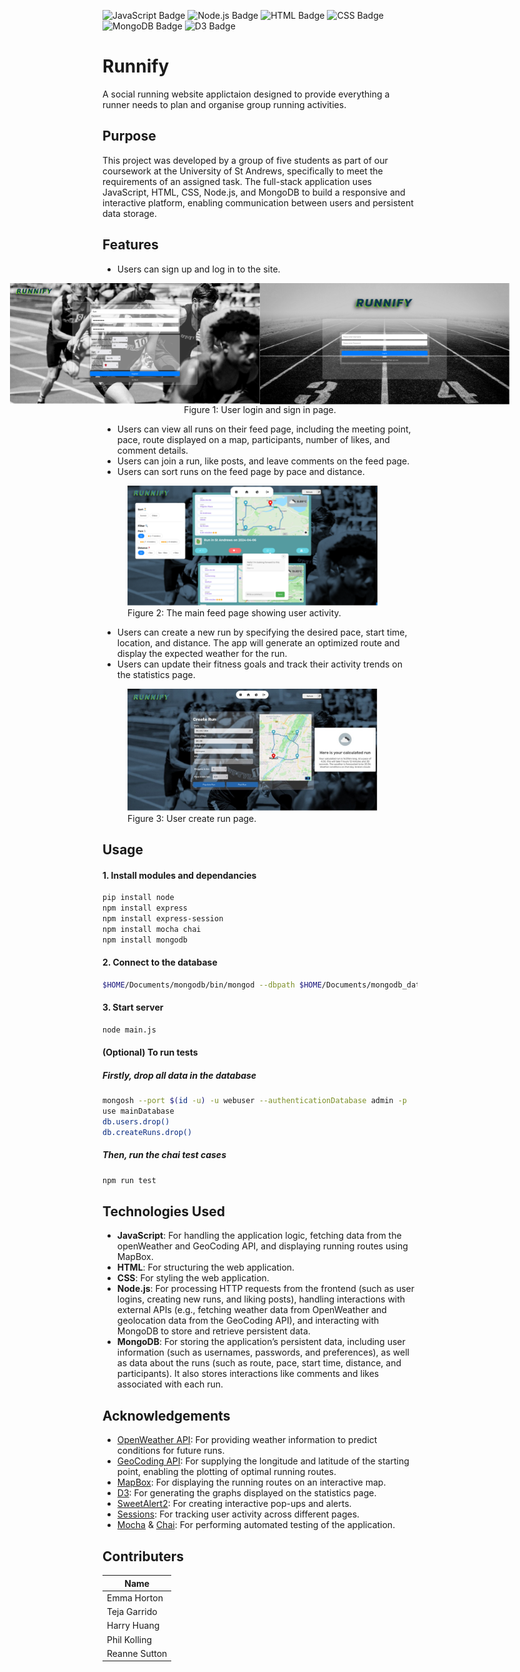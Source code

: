 ![JavaScript Badge](https://img.shields.io/badge/JavaScript-F7DF1E?logo=javascript&logoColor=black&style=flat)
![Node.js Badge](https://img.shields.io/badge/Node.js-339933?logo=node.js&logoColor=white&style=flat)
![HTML Badge](https://img.shields.io/badge/HTML-E34F26?logo=html5&logoColor=white&style=flat)
![CSS Badge](https://img.shields.io/badge/CSS-1572B6?logo=css3&logoColor=white&style=flat)
![MongoDB Badge](https://img.shields.io/badge/MongoDB-47A248?logo=mongodb&logoColor=white&style=flat)
![D3 Badge](https://img.shields.io/badge/D3-F9A03C?logo=d3.js&logoColor=white&style=flat)
# Runnify
A social running website applictaion designed to provide everything a runner needs to plan and organise group running activities.
## Purpose 
This project was developed by a group of five students as part of our coursework at the University of St Andrews, specifically to meet the requirements of an assigned task. The full-stack application uses JavaScript, HTML, CSS, Node.js, and MongoDB to build a responsive and interactive platform, enabling communication between users and persistent data storage.

## Features 
*	Users can sign up and log in to the site.
<figure style="display: flex; flex-direction: column; align-items: center;">
    <!-- Flex container for images only -->
    <div style="display: flex; justify-content: center;">
        <img src="images/sign_up_page.png" alt="Sign Up Page" width="400">
        <img src="images/login_page.png" alt="Login Page" width="400">
    </div>
    <!-- Caption below images -->
    <figcaption>Figure 1: User login and sign in page.</figcaption>
</figure>

*	Users can view all runs on their feed page, including the meeting point, pace, route displayed on a map, participants, number of likes, and comment details.
*	Users can join a run, like posts, and leave comments on the feed page.
*	Users can sort runs on the feed page by pace and distance.
<figure>
    <img src="images/feed_page.png" alt="Feed Page" width="400">
    <figcaption>Figure 2: The main feed page showing user activity.</figcaption>
</figure>

*	Users can create a new run by specifying the desired pace, start time, location, and distance. The app will generate an optimized route and display the expected weather for the run.
*	Users can update their fitness goals and track their activity trends on the statistics page.
<figure>
    <img src="images/create_run.png" alt="Create Run Page" width="400">
    <figcaption>Figure 3: User create run page.</figcaption>
</figure>

## Usage
#### 1. Install modules and dependancies
```bash
pip install node
npm install express
npm install express-session
npm install mocha chai
npm install mongodb
```
#### 2. Connect to the database
```bash
$HOME/Documents/mongodb/bin/mongod --dbpath $HOME/Documents/mongodb_data --logpath=$HOME/Documents/mongodb/mongodb.log --auth --port $(id -u) &
```
#### 3. Start server
```bash
node main.js
```
#### (Optional) To run tests 
##### Firstly, drop all data in the database 
``` bash 
mongosh --port $(id -u) -u webuser --authenticationDatabase admin -p
use mainDatabase
db.users.drop() 
db.createRuns.drop()
```
##### Then, run the chai test cases
``` bash 
npm run test
```
## Technologies Used 
* **JavaScript**: For handling the application logic, fetching data from the openWeather and GeoCoding API, and displaying running routes using MapBox.
* **HTML**: For structuring the web application.
* **CSS**: For styling the web application.
* **Node.js**: For processing HTTP requests from the frontend (such as user logins, creating new runs, and liking posts), handling interactions with external APIs (e.g., fetching weather data from OpenWeather and geolocation data from the GeoCoding API), and interacting with MongoDB to store and retrieve persistent data.
* **MongoDB**: For storing the application’s persistent data, including user information (such as usernames, passwords, and preferences), as well as data about the runs (such as route, pace, start time, distance, and participants). It also stores interactions like comments and likes associated with each run.

## Acknowledgements
* [OpenWeather API](https://openweathermap.org/api): For providing weather information to predict conditions for future runs.
* [GeoCoding API](https://openweathermap.org/api/geocoding-api): For supplying the longitude and latitude of the starting point, enabling the plotting of optimal running routes.
* [MapBox](https://docs.mapbox.com/api/overview/): For displaying the running routes on an interactive map.
* [D3](https://d3js.org/): For generating the graphs displayed on the statistics page.
* [SweetAlert2](https://sweetalert2.github.io/): For creating interactive pop-ups and alerts.
* [Sessions](https://www.npmjs.com/package/express-session): For tracking user activity across different pages.
* [Mocha](https://mochajs.org/) & [Chai](https://www.chaijs.com/): For performing automated testing of the application.

## Contributers 
|Name     |
|---------|
| Emma Horton  |
| Teja Garrido |
| Harry Huang  |
| Phil Kolling |
| Reanne Sutton|

